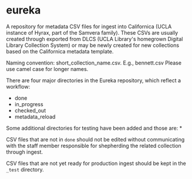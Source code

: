 # eureka

A repository for metadata CSV files for ingest into Californica (UCLA instance of Hyrax, part of the Samvera family). These CSVs are usually created through exported from DLCS (UCLA Library's homegrown Digital Library Collection System) or may be newly created for new collections based on the Californica metadata template.

Naming convention: short_collection_name.csv. E.g., bennett.csv
Please use camel case for longer names. 

There are four major directories in the Eureka repository, which reflect a workflow:
* done 
* in_progress
* checked_out
* metadata_reload

Some additional directories for testing have been added and those are:
* 

CSV files that are not in `done` should not be edited without communicating with the staff member responsible for shepherding the related collection through ingest. 

CSV files that are not yet ready for production ingest should be kept in the `_test` directory.
